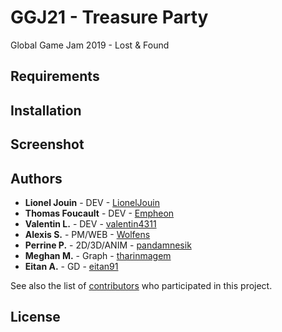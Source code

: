 # GGJ21 - Treasure Party

Global Game Jam 2019 - Lost & Found

## Requirements

## Installation

## Screenshot
  
## Authors

* **Lionel Jouin** - DEV - [LionelJouin](https://github.com/LionelJouin)
* **Thomas Foucault** - DEV - [Empheon](https://github.com/Empheon)
* **Valentin L.** - DEV - [valentin4311](https://github.com/valentin4311)
* **Alexis S.** - PM/WEB - [Wolfens](https://github.com/Wolfens)
* **Perrine P.** - 2D/3D/ANIM - [pandamnesik](https://github.com/pandamnesik)
* **Meghan M.** - Graph - [tharinmagem](https://github.com/tharinmagem)
* **Eitan A.** - GD - [eitan91](https://github.com/eitan91)

See also the list of [contributors](https://github.com/Empheon/GGJ21/graphs/contributors) who participated in this project.

## License
